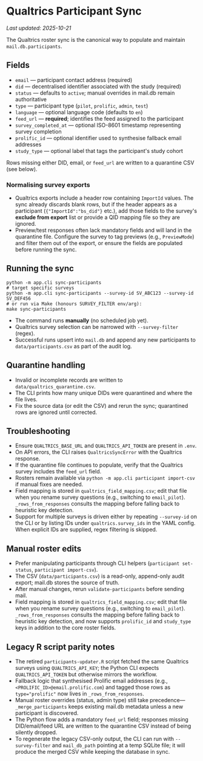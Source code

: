 # Qualtrics Participant Sync

_Last updated: 2025-10-21_

The Qualtrics roster sync is the canonical way to populate and maintain `mail.db.participants`.

## Fields
- `email` — participant contact address (required)
- `did` — decentralised identifier associated with the study (required)
- `status` — defaults to `active`; manual overrides in mail.db remain authoritative
- `type` — participant type (`pilot`, `prolific`, `admin`, `test`)
- `language` — optional language code (defaults to `en`)
- `feed_url` — **required**; identifies the feed assigned to the participant
- `survey_completed_at` — optional ISO-8601 timestamp representing survey completion
- `prolific_id` — optional identifier used to synthesise fallback email addresses
- `study_type` — optional label that tags the participant's study cohort

Rows missing either DID, email, or `feed_url` are written to a quarantine CSV (see below).

### Normalising survey exports
- Qualtrics exports include a header row containing `ImportId` values. The sync already discards blank rows, but if the header appears as a participant (`{"ImportId":"bs_did"}` etc.), add those fields to the survey's **exclude from export** list or provide a QID mapping file so they are ignored.
- Preview/test responses often lack mandatory fields and will land in the quarantine file. Configure the survey to tag previews (e.g., `PreviewMode`) and filter them out of the export, or ensure the fields are populated before running the sync.

## Running the sync

```
python -m app.cli sync-participants
# target specific surveys
python -m app.cli sync-participants --survey-id SV_ABC123 --survey-id SV_DEF456
# or run via Make (honours SURVEY_FILTER env/arg):
make sync-participants
```

- The command runs **manually** (no scheduled job yet).
- Qualtrics survey selection can be narrowed with `--survey-filter` (regex).
- Successful runs upsert into `mail.db` and append any new participants to
  `data/participants.csv` as part of the audit log.

## Quarantine handling
- Invalid or incomplete records are written to `data/qualtrics_quarantine.csv`.
- The CLI prints how many unique DIDs were quarantined and where the file lives.
- Fix the source data (or edit the CSV) and rerun the sync; quarantined rows are ignored until corrected.

## Troubleshooting
- Ensure `QUALTRICS_BASE_URL` and `QUALTRICS_API_TOKEN` are present in `.env`.
- On API errors, the CLI raises `QualtricsSyncError` with the Qualtrics response.
- If the quarantine file continues to populate, verify that the Qualtrics survey includes the `feed_url` field.
- Rosters remain available via `python -m app.cli participant import-csv` if manual fixes are needed.
- Field mapping is stored in `qualtrics_field_mapping.csv`; edit that file when you rename survey questions (e.g., switching to `email_pilot`). `_rows_from_responses` consults the mapping before falling back to heuristic key detection.
- Support for multiple surveys is driven either by repeating `--survey-id` on the CLI or by listing IDs under `qualtrics.survey_ids` in the YAML config. When explicit IDs are supplied, regex filtering is skipped.

## Manual roster edits
- Prefer manipulating participants through CLI helpers (`participant set-status`, `participant import-csv`).
- The CSV (`data/participants.csv`) is a read-only, append-only audit export; mail.db stores the source of truth.
- After manual changes, rerun `validate-participants` before sending mail.
- Field mapping is stored in `qualtrics_field_mapping.csv`; edit that file when you
  rename survey questions (e.g., switching to `email_pilot`). `_rows_from_responses`
  consults the mapping before falling back to heuristic key detection, and now
  supports `prolific_id` and `study_type` keys in addition to the core roster fields.

## Legacy R script parity notes
- The retired `participants-updater.R` script fetched the same Qualtrics surveys using `QUALTRICS_API_KEY`; the Python CLI expects `QUALTRICS_API_TOKEN` but otherwise mirrors the workflow.
- Fallback logic that synthesised Prolific email addresses (e.g., `<PROLIFIC_ID>@email.prolific.com`) and tagged those rows as `type="prolific"` now lives in `_rows_from_responses`.
- Manual roster overrides (status, admin type) still take precedence—`_merge_participants` keeps existing mail.db metadata unless a new participant is discovered.
- The Python flow adds a mandatory `feed_url` field; responses missing DID/email/feed URL are written to the quarantine CSV instead of being silently dropped.
- To regenerate the legacy CSV-only output, the CLI can run with `--survey-filter` and `mail_db_path` pointing at a temp SQLite file; it will produce the merged CSV while keeping the database in sync.
